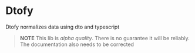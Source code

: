 # Dtofy

Dtofy normalizes data using dto and typescript

> **NOTE**
> This lib is _alpha quality_. There is no guarantee it will be reliably.
> The documentation also needs to be corrected
